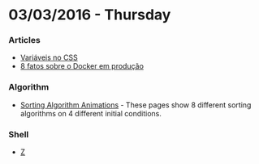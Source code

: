 # 03/03/2016 - Thursday

### Articles

- [Variáveis no CSS](https://braziljs.org/blog/variaveis-no-css/)
- [8 fatos sobre o Docker em produção](http://imasters.com.br/infra/8-fatos-sobre-o-docker-em-producao/)

### Algorithm

- [Sorting Algorithm Animations](http://www.sorting-algorithms.com/) - These pages show 8 different sorting algorithms on 4 different initial conditions.

### Shell

- [Z](https://github.com/rupa/z)
